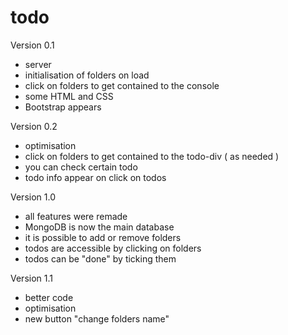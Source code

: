 # todo

Version 0.1

- server
- initialisation of folders on load
- click on folders to get contained to the console
- some HTML and CSS
- Bootstrap appears

Version 0.2

- optimisation
- click on folders to get contained to the todo-div ( as needed )
- you can check certain todo
- todo info appear on click on todos

Version 1.0 

- all features were remade
- MongoDB is now the main database
- it is possible to add or remove folders
- todos are accessible by clicking on folders
- todos can be "done" by ticking them

Version 1.1

- better code
- optimisation
- new button "change folders name"